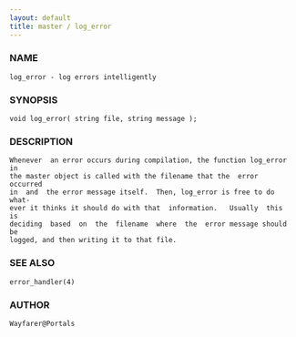 ```yaml
---
layout: default
title: master / log_error
---
```


### NAME

    log_error - log errors intelligently

### SYNOPSIS

    void log_error( string file, string message );

### DESCRIPTION

    Whenever  an error occurs during compilation, the function log_error in
    the master object is called with the filename that the  error  occurred
    in  and  the error message itself.  Then, log_error is free to do what‐
    ever it thinks it should do with that  information.   Usually  this  is
    deciding  based  on  the  filename  where  the  error message should be
    logged, and then writing it to that file.

### SEE ALSO

    error_handler(4)

### AUTHOR

    Wayfarer@Portals

